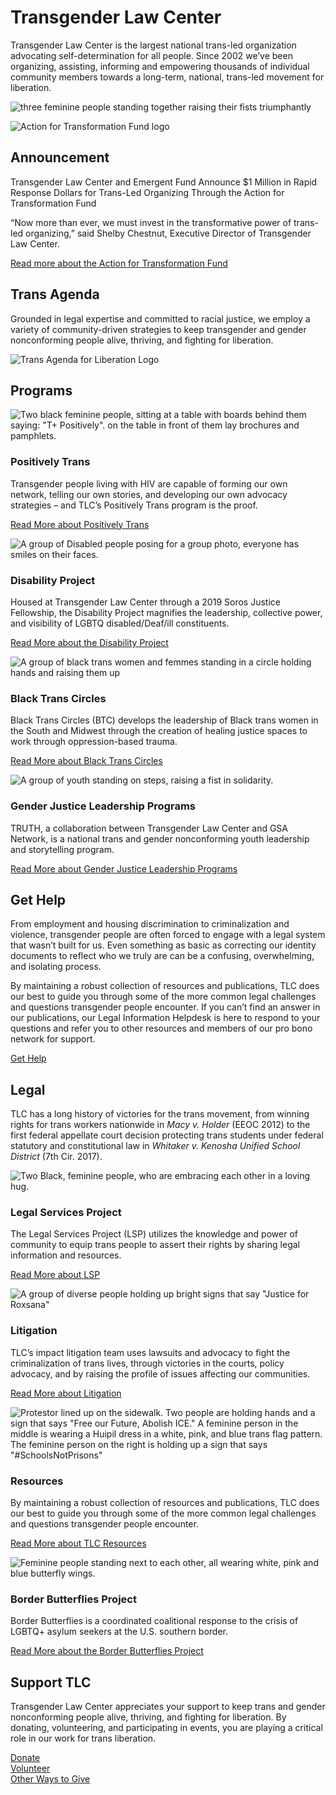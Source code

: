 # Transgender Law Center

Transgender Law Center is the largest national trans-led organization advocating self-determination for all people. Since 2002 we’ve been organizing, assisting, informing and empowering thousands of individual community members towards a long-term, national, trans-led movement for liberation.

![three feminine people standing together raising their fists triumphantly](https://transgenderlawcenter.org/wp-content/uploads/2023/03/home-hero.png)

![Action for Transformation Fund logo](https://transgenderlawcenter.org/wp-content/uploads/2024/09/aftf_logov4white.png)

## Announcement

Transgender Law Center and Emergent Fund Announce $1 Million in Rapid Response Dollars for Trans-Led Organizing Through the Action for Transformation Fund

“Now more than ever, we must invest in the transformative power of trans-led organizing,” said Shelby Chestnut, Executive Director of Transgender Law Center.

[Read more about the Action for Transformation Fund](https://transgenderlawcenter.org/transgender-law-center-and-emergent-fund-announce-1-million-in-rapid-response-dollars-for-trans-led-organizing-through-the-action-for-transformation-fund/)

## Trans Agenda

Grounded in legal expertise and committed to racial justice, we employ a variety of community-driven strategies to keep transgender and gender nonconforming people alive, thriving, and fighting for liberation.

![Trans Agenda for Liberation Logo](https://transgenderlawcenter.org/wp-content/uploads/2020/01/Trans-Agenda-Logo-Full-Color-Transparent-1024x649.png)

## Programs

![Two black feminine people, sitting at a table with boards behind them saying: "T+ Positively". on the table in front of them lay brochures and pamphlets.](https://transgenderlawcenter.org/wp-content/uploads/2023/03/Positively-Trans-1.png)

### Positively Trans

Transgender people living with HIV are capable of forming our own network, telling our own stories, and developing our own advocacy strategies – and TLC’s Positively Trans program is the proof.

[Read More about Positively Trans](https://transgenderlawcenter.org/programs/positively-trans/)

![A group of Disabled people posing for a group photo, everyone has smiles on their faces.](https://transgenderlawcenter.org/wp-content/uploads/2023/03/Group-photo-1.png)

### Disability Project

Housed at Transgender Law Center through a 2019 Soros Justice Fellowship, the Disability Project magnifies the leadership, collective power, and visibility of LGBTQ disabled/Deaf/ill constituents.

[Read More about the Disability Project](https://transgenderlawcenter.org/programs/disability-project/)

![A group of black trans women and femmes standing in a circle holding hands and raising them up](https://transgenderlawcenter.org/wp-content/uploads/2023/03/Trans-Circle.png)

### Black Trans Circles

Black Trans Circles (BTC) develops the leadership of Black trans women in the South and Midwest through the creation of healing justice spaces to work through oppression-based trauma.

[Read More about Black Trans Circles](https://transgenderlawcenter.org/resources/)

![A group of youth standing on steps, raising a fist in solidarity.](https://transgenderlawcenter.org/wp-content/uploads/2023/03/instagram-1.png)

### Gender Justice Leadership Programs

TRUTH, a collaboration between Transgender Law Center and GSA Network, is a national trans and gender nonconforming youth leadership and storytelling program.

[Read More about Gender Justice Leadership Programs](https://transgenderlawcenter.org/programs/truth/)

## Get Help

From employment and housing discrimination to criminalization and violence, transgender people are often forced to engage with a legal system that wasn’t built for us. Even something as basic as correcting our identity documents to reflect who we truly are can be a confusing, overwhelming, and isolating process.

By maintaining a robust collection of resources and publications, TLC does our best to guide you through some of the more common legal challenges and questions transgender people encounter. If you can’t find an answer in our publications, our Legal Information Helpdesk is here to respond to your questions and refer you to other resources and members of our pro bono network for support.

[Get Help](https://transgenderlawcenter.org/resources/)

## Legal

TLC has a long history of victories for the trans movement, from winning rights for trans workers nationwide in _Macy v. Holder_ (EEOC 2012) to the first federal appellate court decision protecting trans students under federal statutory and constitutional law in _Whitaker v. Kenosha Unified School District_ (7th Cir. 2017).

![Two Black, feminine people, who are embracing each other in a loving hug.](https://transgenderlawcenter.org/wp-content/uploads/2023/04/home-resources.jpg)

### Legal Services Project

The Legal Services Project (LSP) utilizes the knowledge and power of community to equip trans people to assert their rights by sharing legal information and resources.

[Read More about LSP](https://transgenderlawcenter.org/legal-services-project/)

![A group of diverse people holding up bright signs that say "Justice for Roxsana"](https://transgenderlawcenter.org/wp-content/uploads/2023/03/litigation.jpg)

### Litigation

TLC’s impact litigation team uses lawsuits and advocacy to fight the criminalization of trans lives, through victories in the courts, policy advocacy, and by raising the profile of issues affecting our communities.

[Read More about Litigation](https://transgenderlawcenter.org/litigation/)

![Protestor lined up on the sidewalk. Two people are holding hands and a sign that says "Free our Future, Abolish ICE." A feminine person in the middle is wearing a Huipil dress in a white, pink, and blue trans flag pattern. The feminine person on the right is holding up a sign that says "#SchoolsNotPrisons"](https://transgenderlawcenter.org/wp-content/uploads/2023/03/lsp.jpg)

### Resources

By maintaining a robust collection of resources and publications, TLC does our best to guide you through some of the more common legal challenges and questions transgender people encounter.

[Read More about TLC Resources](https://transgenderlawcenter.org/resources/)

![Feminine people standing next to each other, all wearing white, pink and blue butterfly wings.](https://transgenderlawcenter.org/wp-content/uploads/2023/03/IMG_2886-1024x683.jpeg)

### Border Butterflies Project

Border Butterflies is a coordinated coalitional response to the crisis of LGBTQ+ asylum seekers at the U.S. southern border.

[Read More about the Border Butterflies Project](https://transgenderlawcenter.org/border-butterflies-project/)

## Support TLC

Transgender Law Center appreciates your support to keep trans and gender nonconforming people alive, thriving, and fighting for liberation. By donating, volunteering, and participating in events, you are playing a critical role in our work for trans liberation.

[Donate](https://transgenderlawcenter.org/donate/)  
[Volunteer](https://transgenderlawcenter.org/volunteer/)  
[Other Ways to Give](https://transgenderlawcenter.org/support/)